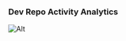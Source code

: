 ### Dev Repo Activity Analytics

![Alt](https://repobeats.axiom.co/api/embed/12883ca899faa3fd50e954076e9eaaaea18932c5.svg "Repobeats analytics image")
